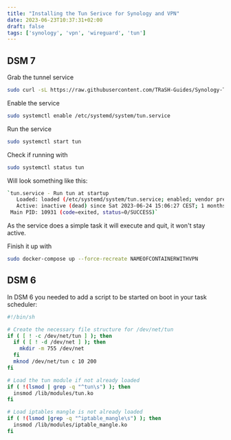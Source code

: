 ```yaml
---
title: "Installing the Tun Serivce for Synology and VPN"
date: 2023-06-23T10:37:31+02:00
draft: false
tags: ['synology', 'vpn', 'wireguard', 'tun']
---
```

## DSM 7
Grab the tunnel service
``` bash
sudo curl -sL https://raw.githubusercontent.com/TRaSH-Guides/Synology-Templates/main/script/tun.service -o "/etc/systemd/system/tun.service"
```
Enable the service
``` bash
sudo systemctl enable /etc/systemd/system/tun.service
```
Run the service
``` bash
sudo systemctl start tun
```
Check if running with
``` bash
sudo systemctl status tun
```
Will look something like this:
``` bash
`tun.service - Run tun at startup
   Loaded: loaded (/etc/systemd/system/tun.service; enabled; vendor preset: disabled)
   Active: inactive (dead) since Sat 2023-06-24 15:06:27 CEST; 1 months 2 days ago
 Main PID: 10931 (code=exited, status=0/SUCCESS)`
```
As the service does a simple task it will execute and quit, it won't stay active.

Finish it up with
``` bash
sudo docker-compose up --force-recreate NAMEOFCONTAINERWITHVPN
```

## DSM 6 
In DSM 6 you needed to add a script to be started on boot in your task scheduler:
```bash
#!/bin/sh

# Create the necessary file structure for /dev/net/tun
if ( [ ! -c /dev/net/tun ] ); then
  if ( [ ! -d /dev/net ] ); then
    mkdir -m 755 /dev/net
  fi
  mknod /dev/net/tun c 10 200
fi

# Load the tun module if not already loaded
if ( !(lsmod | grep -q "^tun\s") ); then
  insmod /lib/modules/tun.ko
fi

# Load iptables mangle is not already loaded
if ( !(lsmod |grep -q "^iptable_mangle\s") ); then
  insmod /lib/modules/iptable_mangle.ko
fi
```
